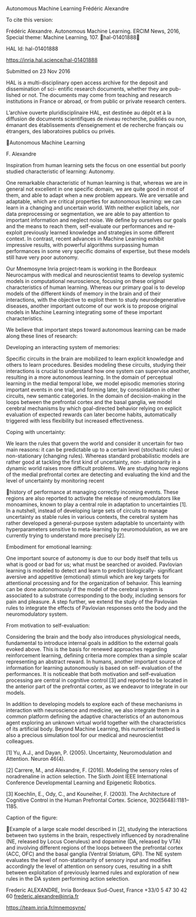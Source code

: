Autonomous Machine Learning
Frédéric Alexandre

To cite this version:

Frédéric Alexandre. Autonomous Machine Learning. ERCIM News, 2016, Special theme: Machine
Learning, 107. ￿hal-01401888￿

HAL Id: hal-01401888

https://inria.hal.science/hal-01401888

Submitted on 23 Nov 2016

HAL is a multi-disciplinary open access
archive for the deposit and dissemination of sci-
entific research documents, whether they are pub-
lished or not. The documents may come from
teaching and research institutions in France or
abroad, or from public or private research centers.

L’archive ouverte pluridisciplinaire HAL, est
destinée au dépôt et à la diffusion de documents
scientifiques de niveau recherche, publiés ou non,
émanant des établissements d’enseignement et de
recherche français ou étrangers, des laboratoires
publics ou privés.

Autonomous Machine Learning 

F. Alexandre 

Inspiration from human learning sets the focus on one essential but 
poorly studied characteristic of learning: Autonomy. 

One remarkable characteristic of human learning is that, whereas we are 
in general not excellent in one specific domain, we are quite good in 
most of them, and able to adapt when a new problem appears. We are 
versatile and adaptable, which are critical properties for autonomous 
learning: we can learn in a changing and uncertain world. With neither 
explicit labels, nor data preprocessing or segmentation, we are able to 
pay attention to important information and neglect noise. We define by 
ourselves our goals and the means to reach them, self-evaluate our 
performances and re-exploit previously learned knowledge and strategies 
in some different context. In contrast, recent advances in Machine 
Learning exhibit impressive results, with powerful algorithms surpassing 
human performances in some very specific domains of expertise, but these 
models still have very poor autonomy. 

Our Mnemosyne Inria project-team is working in the Bordeaux Neurocampus 
with medical and neuroscientist teams to develop systemic models in 
computational neuroscience, focusing on these original characteristics of 
human learning. Whereas our primary goal is to develop models of the 
different kinds of memory in the brain and of their interactions, with 
the objective to exploit them to study neurodegenerative diseases, 
another important outcome of our work is to propose original models in 
Machine Learning integrating some of these important characteristics. 

We believe that important steps toward autonomous learning can be made 
along these lines of research: 

Developing an interacting system of memories: 

Specific circuits in the brain are mobilized to learn explicit knowledge 
and others to learn procedures. Besides modeling these circuits, studying 
their interactions is crucial to understand how one system can supervise 
another, resulting in a more autonomous learning. In the domain of 
perceptual learning in the medial temporal lobe, we model episodic 
memories storing important events in one trial, and forming later, by 
consolidation in other circuits, new semantic categories. In the domain 
of decision-making in the loops between the prefrontal cortex and the 
basal ganglia, we model cerebral mechanisms by which goal-directed 
behavior relying on explicit evaluation of expected rewards can later 
become habits, automatically triggered with less flexibility but 
increased effectiveness. 

Coping with uncertainty: 

We learn the rules that govern the world and consider it uncertain for 
two main reasons: it can be predictable up to a certain level (stochastic 
rules) or non-stationary (changing rules). Whereas standard probabilistic 
models are rather good at tackling the first kind of uncertainty, non-
stationarity in a dynamic world raises more difficult problems. We are 
studying how regions of the medial prefrontal cortex are detecting and 
evaluating the kind and the level of uncertainty by monitoring recent 

 
 
 
 
 
 
 
 
 
 
history of performance at managing correctly incoming events. These 
regions are also reported to activate the release of neuromodulators like 
monoamines, known to play a central role in adaptation to uncertainties 
[1]. In a nutshell, instead of developing large sets of circuits to 
manage uncertainty as stable rules in various contexts, the cerebral 
system has rather developed a general-purpose system adaptable to 
uncertainty with hyperparameters sensitive to meta-learning by 
neuromodulation, as we are currently trying to understand more precisely 
[2]. 

Embodiment for emotional learning: 

One important source of autonomy is due to our body itself that tells us 
what is good or bad for us; what must be searched or avoided. Pavlovian 
learning is modeled to detect and learn to predict biologically-
significant aversive and appetitive (emotional) stimuli which are key 
targets for attentional processing and for the organization of behavior. 
This learning can be done autonomously if the model of the cerebral 
system is associated to a substrate corresponding to the body, including 
sensors for pain and pleasure. A step further, we extend the study of the 
Pavlovian rules to integrate the effects of Pavlovian responses onto the 
body and the neuromodulatory system. 

From motivation to self-evaluation: 

Considering the brain and the body also introduces physiological needs, 
fundamental to introduce internal goals in addition to the external goals 
evoked above. This is the basis for renewed approaches regarding 
reinforcement learning, defining criteria more complex than a simple 
scalar representing an abstract reward. In humans, another important 
source of information for learning autonomously is based on self-
evaluation of the performances. It is noticeable that both motivation and 
self-evaluation processing are central in cognitive control [3] and 
reported to be located in the anterior part of the prefrontal cortex, as 
we endeavor to integrate in our models. 

In addition to developing models to explore each of these mechanisms in 
interaction with neuroscience and medicine, we also integrate them in a 
common platform defining the adaptive characteristics of an autonomous 
agent exploring an unknown virtual world together with the 
characteristics of its artificial body. Beyond Machine Learning, this 
numerical testbed is also a precious simulation tool for our medical and 
neuroscientist colleagues. 

[1] Yu, A.J., and Dayan, P. (2005). Uncertainty, Neuromodulation and 
Attention. Neuron 46(4). 

[2] Carrere, M., and Alexandre, F. (2016). Modeling the sensory roles of 
noradrenaline in action selection. The Sixth Joint IEEE International 
Conference Developmental Learning and Epigenetic Robotics. 

[3] Koechlin, E., Ody, C., and Kouneiher, F. (2003). The Architecture of 
Cognitive Control in the Human Prefrontal Cortex. Science, 
302(5648):1181–1185. 

Caption of the figure: 

 
 
 
 
 
 
 
 
 
 
Example of a large scale model described in [2], studying the 
interactions between two systems in the brain, respectively influenced by 
noradrenaline (NE, released by Locus Coeruleus) and dopamine (DA, 
released by VTA) and involving different regions of the loops between the 
prefrontal cortex (ACC, OFC) and the basal ganglia (Ventral Striatum, 
GPi). The NE system evaluates the level of non-stationarity of sensory 
input and modifies accordingly the level of attention on sensory cues, 
resulting in a shift between exploitation of previously learned rules and 
exploration of new rules in the DA system performing action selection. 

Frederic ALEXANDRE, Inria Bordeaux Sud-Ouest, France 
+33/0 5 47 30 42 60 
frederic.alexandre@inria.fr 

https://team.inria.fr/mnemosyne/ 

 
 
 
